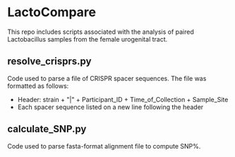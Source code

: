 # LactoCompare
This repo includes scripts associated with the analysis of paired Lactobacillus samples from the female urogenital tract.

## resolve_crisprs.py
Code used to parse a file of CRISPR spacer sequences. The file was formatted as follows:
* Header: strain + "|" + Participant_ID + Time_of_Collection + Sample_Site
* Each spacer sequence listed on a new line following the header

## calculate_SNP.py
Code used to parse fasta-format alignment file to compute SNP%.
